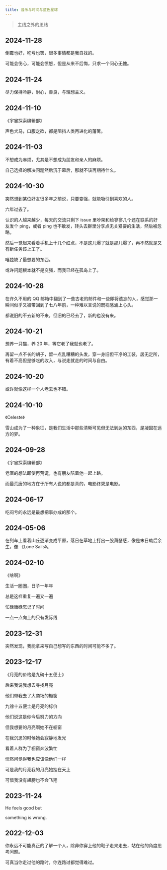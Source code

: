 ```yaml
---
title: 音乐与时间与蓝色星球
---
```


> 主线之外的思绪

## 2024-11-28

倒霉也好，吃亏也罢，很多事情都是我自找的。

可能会伤心，可能会愤怒，但是从来不后悔，只求一个问心无愧。

## 2024-11-24

尽力保持冷静，耐心，善良，与理想主义。

## 2024-11-10

《宇宙探索编辑部》

声色犬马，口腹之欲，都是阻挡人类再进化的藩篱。

## 2024-11-03

不想成为麻烦，尤其是不想成为朋友和亲人的麻烦。

自己选择的解决问题然后沉于幕后，那就不该再期待什么。

## 2024-10-30

突然想到某位好友很多年之前说，只要变强，就能吸引到喜欢的人。

六年过去了。

认识的人越来越少，每天的交流只剩下 issue 里吵架和给寥寥几个还在联系的好友发个 ping，或者 ping 也不敢发，转头去群里分享点无关紧要的生活，然后被忽略。

然后一觉起来看着手机上十几个红点，不是这儿爆了就是那儿爆了，再不然就是又有新任务该上工了。

唯独缺了最想要的东西。

或许问题根本就不是变强，而我已经在孤岛上了。

## 2024-10-28

在许久不用的 QQ 邮箱中翻到了一些古老的邮件和一些即将遗忘的人，感觉那一瞬间似乎又被带回到了七八年前，一种难以言说的既视感涌上心头。

都说旧的不去新的不来，但旧的已经去了，新的也没有来。

## 2024-10-21

想养一只猫，养 20 年，等它老了我就也老了。

再留一点不长的胡子，留一点乱糟糟的头发，穿一身旧但干净的工装，居无定所，有着不高但是够吃的收入，与说走就走的时间与自由。

## 2024-10-20

或许就像这样一个人老去也不错。

## 2024-10-10

《Celeste》

雪山成为了一种象征，是我们生活中那些清晰可见但无法到达的东西，是凝固在远方的梦。

## 2024-09-28

《宇宙探索编辑部》

老唐的想法即使再荒诞，也有朋友陪着他一起上路。

而最荒唐的地方在于所有人说的都是真的，电影终究是电影。

## 2024-06-17

吃闷亏的永远是最想把事办成的那个。

## 2024-05-06

在列车上看着山丘逐渐变成平原，落日在草地上打出一股萧瑟感，像是末日劫后余生，像 《Lone Sails》。

## 2024-02-10

《啥啊》

生活一圈圈，日子一年年

总是这样重复一遍又一遍

忙碌庸碌忘记了时间

一点一点向上的只有发际线

## 2023-12-31

突然发现，我能拿来写自己想写的东西的时间可能不多了。

## 2023-12-17

《月亮的价格是九磅十五便士》

后来我说我想去寻找月亮

他们带我去了大商场的橱窗

九镑十五便士是月亮的标价

他们说这是你今后努力的方向

但我想要的月亮啊她不在橱窗

在我沉思的时候她会寂静地发光

看着人群为了橱窗奔波繁忙

恍然间觉得我也应该像他们一样

可是我的月亮我的月亮她挂在天上

可惜我没有翅膀也不会飞翔

## 2023-11-24

He feels good but

something is wrong.

## 2022-12-03

你永远不可能真正的了解一个人，除非你穿上他的鞋子走来走去，站在他的角度思考问题。

可真当你走过他的路时，你连路过都觉得难过。

